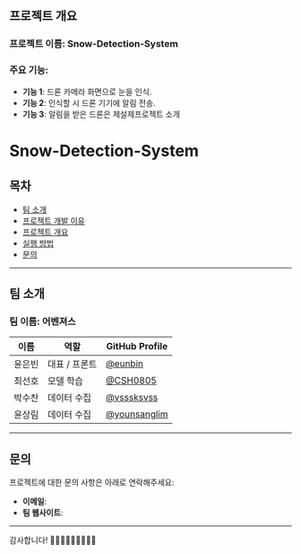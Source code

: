## 프로젝트 개요

### 프로젝트 이름: **Snow-Detection-System**

### 주요 기능:
- **기능 1**: 드론 카메라 화면으로 눈을 인식.
- **기능 2**: 인식할 시 드론 기기에 알림 전송.
- **기능 3**: 알림을 받은 드론은 제설제프로젝트 소개

# Snow-Detection-System

## 목차
- [팀 소개](#팀-소개)
- [프로젝트 개발 이유](#프로젝트-개발-이유)
- [프로젝트 개요](#프로젝트-개요)
- [실행 방법](#실행-방법)
- [문의](#문의)

---

## 팀 소개

### 팀 이름: **어벤져스**

| 이름          | 역할           | GitHub Profile                                   |
|---------------|----------------|-------------------------------------------------|
| 윤은빈      | 대표 / 프론트 | [@eunbin](https://github.com/eunbin0116/eunbin)   |
| 최선호      | 모델 학습   | [@CSH0805](https://github.com/CSH0805) |
| 박수찬       | 데이터 수집     | [@vsssksvss](https://github.com/vsssksvss/vsssksvss)     |
| 윤상림       | 데이터 수집  | [@younsanglim](https://github.com/younsanglim) 

---

## 문의

프로젝트에 대한 문의 사항은 아래로 연락해주세요:

- **이메일**: 
- **팀 웹사이트**: 

---

감사합니다! 👨🏻🧒🏻👧🏻👩🏻‍🦰

